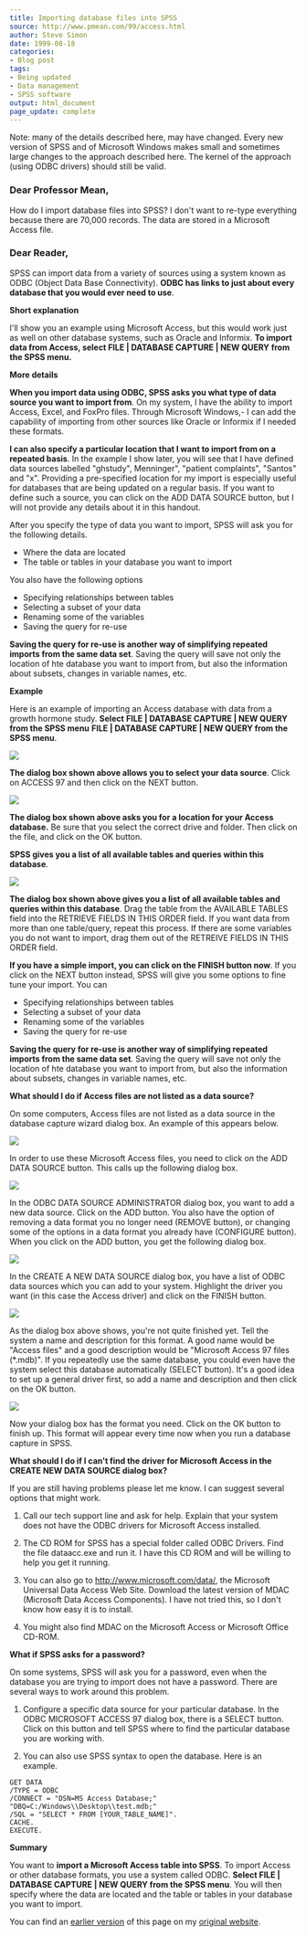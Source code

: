 ```yaml
---
title: Importing database files into SPSS
source: http://www.pmean.com/99/access.html
author: Steve Simon
date: 1999-08-18
categories:
- Blog post
tags:
- Being updated
- Data management
- SPSS software
output: html_document
page_update: complete
---
```


Note: many of the details described here, may have changed. Every new version of SPSS and of Microsoft Windows makes small and sometimes large changes to the approach described here. The kernel of the approach (using ODBC drivers) should still be valid.

### Dear Professor Mean,

How do I import database files into SPSS? I don't want to re-type everything
because there are 70,000 records. The data are stored in a Microsoft Access file. 

<!---More--->

### Dear Reader,

SPSS can import data from a variety of sources using a system known as ODBC (Object Data Base Connectivity). **ODBC has links to just about every database that you would ever need to use**.

**Short explanation**

I'll show you an example using Microsoft Access, but this would work just as well on other database systems, such as Oracle and Informix. **To import data from Access, select FILE | DATABASE CAPTURE | NEW QUERY from the SPSS menu.**

**More details**

**When you import data using ODBC, SPSS asks you what type of data source you want to import from**. On my system, I have the ability to import Access, Excel, and FoxPro files. Through Microsoft Windows,- I can add the capability of importing from other sources like Oracle or Informix if I needed these formats.

**I can also specify a particular location that I want to import from on a repeated basis**. In the example I show later, you will see that I have defined data sources labelled "ghstudy", Menninger", "patient complaints", "Santos" and "x". Providing a pre-specified location for my import is especially useful for databases that are being updated on a regular basis. If you want to define such a source, you can click on the ADD DATA SOURCE button, but I will not provide any details about it in this handout.

After you specify the type of data you want to import, SPSS will ask you for the following details.

-   Where the data are located
-   The table or tables in your database you want to import

You also have the following options

-   Specifying relationships between tables
-   Selecting a subset of your data
-   Renaming some of the variables
-   Saving the query for re-use

**Saving the query for re-use is another way of simplifying repeated imports from the same data set**. Saving the query will save not only the location of hte database you want to import from, but also the information about subsets, changes in variable names, etc.

**Example**

Here is an example of importing an Access database with data from a growth hormone study. **Select** **FILE | DATABASE CAPTURE | NEW QUERY from the SPSS menu** **FILE | DATABASE CAPTURE | NEW QUERY from the SPSS menu**.

<img src="http://www.pmean.com/new-images/99/access01.gif">

**The dialog box shown above allows you to select your data source**. Click on ACCESS 97 and then click on the NEXT button.

<img src="http://www.pmean.com/new-images/99/access02.gif">

**The dialog box shown above asks you for a location for your Access database.** Be sure that you select the correct drive and folder. Then click on the file, and click on the OK button.

**SPSS gives you a list of all available tables and queries within this database**.

<img src="http://www.pmean.com/new-images/99/access03.gif">

**The dialog box shown above gives you a list of all available tables and queries within this database**. Drag the table from the AVAILABLE TABLES field into the RETRIEVE FIELDS IN THIS ORDER field. If you want data from more than one table/query, repeat this process. If there are some variables you do not want to import, drag them out of the RETREIVE FIELDS IN THIS ORDER field.

**If you have a simple import, you can click on the FINISH button now**. If you click on the NEXT button instead, SPSS will give you some options to fine tune your import. You can

-   Specifying relationships between tables
-   Selecting a subset of your data
-   Renaming some of the variables
-   Saving the query for re-use

**Saving the query for re-use is another way of simplifying repeated imports from the same data set**. Saving the query will save not only the location of hte database you want to import from, but also the information about subsets, changes in variable names, etc.

**What should I do if Access files are not listed as a data source?**

On some computers, Access files are not listed as a data source in the database capture wizard dialog box. An example of this appears below.

<img src="http://www.pmean.com/new-images/99/access04.gif">

In order to use these Microsoft Access files, you need to click on the ADD DATA SOURCE button. This calls up the following dialog box.

<img src="http://www.pmean.com/new-images/99/access05.gif">

In the ODBC DATA SOURCE ADMINISTRATOR dialog box, you want to add a new data source. Click on the ADD button. You also have the option of removing a data format you no longer need (REMOVE button), or changing some of the options in a data format you already have (CONFIGURE button). When you click on the ADD button, you get the following dialog box.

<img src="http://www.pmean.com/new-images/99/access06.gif">

In the CREATE A NEW DATA SOURCE dialog box, you have a list of ODBC data sources which you can add to your system. Highlight the driver you want (in this case the Access driver) and click on the FINISH button.

<img src="http://www.pmean.com/new-images/99/access07.gif">

As the dialog box above shows, you're not quite finished yet. Tell the system a name and description for this format. A good name would be "Access files" and a good description would be "Microsoft Access 97 files (*.mdb)". If you repeatedly use the same database, you could even have the system select this database automatically (SELECT button). It's a good idea to set up a general driver first, so add a name and description and then click on the OK button.

<img src="http://www.pmean.com/new-images/99/access08.gif">

Now your dialog box has the format you need. Click on the OK button to finish up. This format will appear every time now when you run a database capture in SPSS.

**What should I do if I can't find the driver for Microsoft Access in the CREATE NEW DATA SOURCE dialog box?**

If you are still having problems please let me know. I can suggest several options that might work.

1.  Call our tech support line and ask for help. Explain that your system does not have the ODBC drivers for Microsoft Access installed.

2.  The CD ROM for SPSS has a special folder called ODBC Drivers. Find the file dataacc.exe and run it. I have this CD ROM and will be willing to help you get it running.

3.  You can also go to <http://www.microsoft.com/data/>, the Microsoft Universal Data Access Web Site. Download the latest version of MDAC (Microsoft Data Access Components). I have not tried this, so I don't know how easy it is to install.

4.  You might also find MDAC on the Microsoft Access or Microsoft Office CD-ROM.

**What if SPSS asks for a password?**

On some systems, SPSS will ask you for a password, even when the database you are trying to import does not have a password. There are several ways to work around this problem.

1. Configure a specific data source for your particular database. In the ODBC MICROSOFT ACCESS 97 dialog box, there is a SELECT button. Click on this button and tell SPSS where to find the particular database you are working with.

2. You can also use SPSS syntax to open the database. Here is an example.

```{}
GET DATA
/TYPE = ODBC
/CONNECT = "DSN=MS Access Database;"
"DBQ=C:/Windows\\Desktop\\test.mdb;"
/SQL = "SELECT * FROM [YOUR_TABLE_NAME]".
CACHE.
EXECUTE.
```

**Summary**

You want to **import a Microsoft Access table into SPSS**. To import Access or other database formats, you use a system called ODBC. **Select FILE | DATABASE CAPTURE | NEW QUERY from the SPSS menu**. You will then specify where the data are located and the table or tables in your database you want to import.

You can find an [earlier version][sim1] of this page on my [original website][sim2].

[sim1]: http://www.pmean.com/99/access.html
[sim2]: http://www.pmean.com/original_site.html
